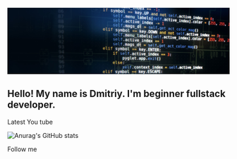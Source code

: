 ![Header](https://github.com/AwesomeXjs/awesomexjs/blob/main/assets/412.jpg)


## Hello! My name is Dmitriy. I'm beginner fullstack developer.


Latest You tube

![Anurag's GitHub stats](https://github-readme-stats.vercel.app/api?username=awesomexjs&show_icons=true&theme=radical)



Follow me